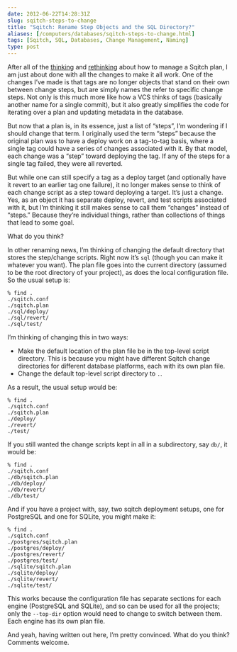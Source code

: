 ```yaml
--- 
date: 2012-06-22T14:28:31Z
slug: sqitch-steps-to-change
title: "Sqitch: Rename Step Objects and the SQL Directory?"
aliases: [/computers/databases/sqitch-steps-to-change.html]
tags: [Sqitch, SQL, Databases, Change Management, Naming]
type: post
---
```


After all of the [thinking] and [rethinking] about how to manage a Sqitch plan,
I am just about done with all the changes to make it all work. One of the
changes I’ve made is that tags are no longer objects that stand on their own
between change steps, but are simply names the refer to specific change steps.
Not only is this much more like how a VCS thinks of tags (basically another name
for a single commit), but it also greatly simplifies the code for iterating over
a plan and updating metadata in the database.

But now that a plan is, in its essence, just a list of “steps”, I’m wondering if
I should change that term. I originally used the term “steps” because the
original plan was to have a deploy work on a tag-to-tag basis, where a single
tag could have a series of changes associated with it. By that model, each
change was a “step” toward deploying the tag. If any of the steps for a single
tag failed, they were all reverted.

But while one can still specify a tag as a deploy target (and optionally have it
revert to an earlier tag one failure), it no longer makes sense to think of each
change script as a step toward deploying a target. It’s just a change. Yes, as
an object it has separate deploy, revert, and test scripts associated with it,
but I’m thinking it still makes sense to call them “changes” instead of “steps.”
Because they’re individual things, rather than collections of things that lead
to some goal.

What do you think?

In other renaming news, I’m thinking of changing the default directory that
stores the step/change scripts. Right now it’s `sql` (though you can make it
whatever you want). The plan file goes into the current directory (assumed to be
the root directory of your project), as does the local configuration file. So
the usual setup is:

    % find .
    ./sqitch.conf
    ./sqitch.plan
    ./sql/deploy/
    ./sql/revert/
    ./sql/test/

I’m thinking of changing this in two ways:

-   Make the default location of the plan file be in the top-level script
    directory. This is because you might have different Sqitch change
    directories for different database platforms, each with its own plan file.
-   Change the default top-level script directory to `.`.

As a result, the usual setup would be:

    % find .
    ./sqitch.conf
    ./sqitch.plan
    ./deploy/
    ./revert/
    ./test/

If you still wanted the change scripts kept in all in a subdirectory, say `db/`,
it would be:

    % find .
    ./sqitch.conf
    ./db/sqitch.plan
    ./db/deploy/
    ./db/revert/
    ./db/test/

And if you have a project with, say, two sqitch deployment setups, one for
PostgreSQL and one for SQLite, you might make it:

    % find .
    ./sqitch.conf
    ./postgres/sqitch.plan
    ./postgres/deploy/
    ./postgres/revert/
    ./postgres/test/
    ./sqlite/sqitch.plan
    ./sqlite/deploy/
    ./sqlite/revert/
    ./sqlite/test/

This works because the configuration file has separate sections for each engine
(PostgreSQL and SQLite), and so can be used for all the projects; only the
`--top-dir` option would need to change to switch between them. Each engine has
its own plan file.

And yeah, having written out here, I’m pretty convinced. What do you think?
Comments welcome.

  [thinking]: /computers/databases/evolving-sqitch-plan.html
  [rethinking]: /computers/databases/sqitch-vcs-again.html
